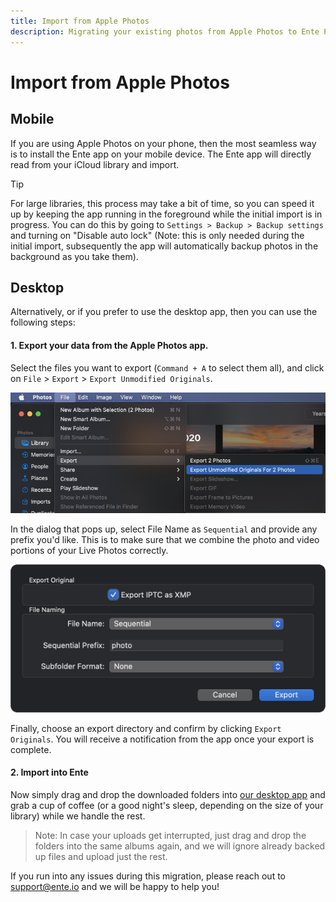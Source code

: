 ```yaml
---
title: Import from Apple Photos
description: Migrating your existing photos from Apple Photos to Ente Photos
---
```


# Import from Apple Photos

## Mobile

If you are using Apple Photos on your phone, then the most seamless way is to
install the Ente app on your mobile device. The Ente app will directly read from
your iCloud library and import.

> [!TIP]
>
> For large libraries, this process may take a bit of time, so you can speed it
> up by keeping the app running in the foreground while the initial import is in
> progress. You can do this by going to `Settings > Backup > Backup settings` and
> turning on "Disable auto lock"
> (Note: this is only needed during the initial import, subsequently
> the app will automatically backup photos in the background as you take them).

## Desktop

Alternatively, or if you prefer to use the desktop app, then you can use the
following steps:

#### 1. Export your data from the Apple Photos app.

Select the files you want to export (`Command + A` to select them all), and
click on `File` > `Export` > `Export Unmodified Originals`.

![Apple Photos - Export](export.png)

In the dialog that pops up, select File Name as `Sequential` and provide any
prefix you'd like. This is to make sure that we combine the photo and video
portions of your Live Photos correctly.

![Apple Photos - Sequential file names](sequential.png)

Finally, choose an export directory and confirm by clicking `Export Originals`.
You will receive a notification from the app once your export is complete.

#### 2. Import into Ente

Now simply drag and drop the downloaded folders into
[our desktop app](https://ente.io/download/desktop) and grab a cup of coffee (or
a good night's sleep, depending on the size of your library) while we handle the
rest.

> Note: In case your uploads get interrupted, just drag and drop the folders
> into the same albums again, and we will ignore already backed up files and
> upload just the rest.

If you run into any issues during this migration, please reach out to
[support@ente.io](mailto:support@ente.io) and we will be happy to help you!
